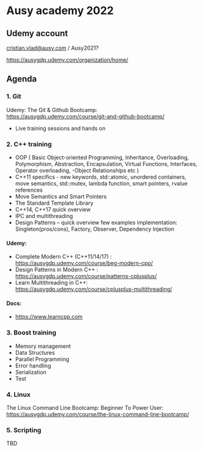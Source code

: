 # Ausy academy 2022

## Udemy account
cristian.vlad@ausy.com / Ausy2021? 

https://ausygdp.udemy.com/organization/home/

## Agenda

### 1. Git 

Udemy:
The Git & Github Bootcamp: https://ausygdp.udemy.com/course/git-and-github-bootcamp/
+ Live training sessions and hands on

### 2. C++ training
  - OOP ( Basic Object-oriented Programming, Inheritance, Overloading, Polymorphism, Abstraction, Encapsulation, Virtual Functions, Interfaces, Operator overloading,   -Object Relationships etc ) 
  - C++11 specifics  - new keywords, std::atomic, unordered containers, move semantics, std::mutex, lambda function, smart pointers, rvalue references
  - Move Semantics and Smart Pointers
  - The Standard Template Library 
  - C++14, C++17 quick overview 
  - IPC and multithreading
  - Design Patterns – quick overview few examples implementation: Singleton(pros/cons), Factory, Observer, Dependency Injection 

#### Udemy:
  - Complete Modern C++ (C++11/14/17) : https://ausygdp.udemy.com/course/beg-modern-cpp/
  - Design Patterns in Modern C++ : https://ausygdp.udemy.com/course/patterns-cplusplus/ 
  - Learn Multithreading in C++: https://ausygdp.udemy.com/course/cplusplus-multithreading/ 

#### Docs:
  - https://www.learncpp.com 

### 3. Boost training
  - Memory management
  - Data Structures
  - Parallel Programming
  - Error handling
  - Serialization 
  - Test 

### 4. Linux
The Linux Command Line Bootcamp: Beginner To Power User: https://ausygdp.udemy.com/course/the-linux-command-line-bootcamp/ 

### 5. Scripting
TBD

